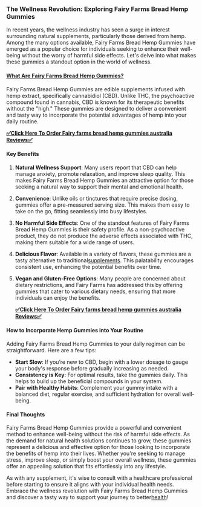<h3>The Wellness Revolution: Exploring Fairy Farms Bread Hemp Gummies</h3>
<p>In recent years, the wellness industry has seen a surge in interest surrounding natural supplements, particularly those derived from hemp. Among the many options available, Fairy Farms Bread Hemp Gummies have emerged as a popular choice for individuals seeking to enhance their well-being without the worry of harmful side effects. Let's delve into what makes these gummies a standout option in the world of wellness.</p>
<h4><a href="https://gadgetstrack.com/fairyfarmsbreadhempgummiesau-buy/">What Are Fairy Farms Bread Hemp Gummies?</a></h4>
<p>Fairy Farms Bread Hemp Gummies are edible supplements infused with hemp extract, specifically cannabidiol (CBD). Unlike THC, the psychoactive compound found in cannabis, CBD is known for its therapeutic benefits without the "high." These gummies are designed to deliver a convenient and tasty way to incorporate the potential advantages of hemp into your daily routine.</p>
<p><a href="https://gadgetstrack.com/fairyfarmsbreadhempgummiesau-buy/"><strong>✅Click Here To Order Fairy farms bread hemp gummies australia Reviews✅</strong></a></p>
<h4>Key Benefits</h4>
<ol>
<li>
<p><strong>Natural Wellness Support</strong>: Many users report that CBD can help manage anxiety, promote relaxation, and improve sleep quality. This makes Fairy Farms Bread Hemp Gummies an attractive option for those seeking a natural way to support their mental and emotional health.</p>
</li>
<li>
<p><strong>Convenience</strong>: Unlike oils or tinctures that require precise dosing, gummies offer a pre-measured serving size. This makes them easy to take on the go, fitting seamlessly into busy lifestyles.</p>
</li>
<li>
<p><strong>No Harmful Side Effects</strong>: One of the standout features of Fairy Farms Bread Hemp Gummies is their safety profile. As a non-psychoactive product, they do not produce the adverse effects associated with THC, making them suitable for a wide range of users.</p>
</li>
<li>
<p><strong>Delicious Flavor</strong>: Available in a variety of flavors, these gummies are a tasty alternative to traditional<a href="https://gadgetstrack.com/fairyfarmsbreadhempgummiesau-buy/">supplements</a>. This palatability encourages consistent use, enhancing the potential benefits over time.</p>
</li>
<li>
<p><strong>Vegan and Gluten-Free Options</strong>: Many people are concerned about dietary restrictions, and Fairy Farms has addressed this by offering gummies that cater to various dietary needs, ensuring that more individuals can enjoy the benefits.</p>
<p><a href="https://gadgetstrack.com/fairyfarmsbreadhempgummiesau-buy/"><strong>✅Click Here To Order Fairy farms bread hemp gummies australia Reviews✅</strong></a></p>
</li>
</ol>
<h4>How to Incorporate Hemp Gummies into Your Routine</h4>
<p>Adding Fairy Farms Bread Hemp Gummies to your daily regimen can be straightforward. Here are a few tips:</p>
<ul>
<li><strong>Start Slow</strong>: If you&rsquo;re new to CBD, begin with a lower dosage to gauge your body's response before gradually increasing as needed.</li>
<li><strong>Consistency is Key</strong>: For optimal results, take the gummies daily. This helps to build up the beneficial compounds in your system.</li>
<li><strong>Pair with Healthy Habits</strong>: Complement your gummy intake with a balanced diet, regular exercise, and sufficient hydration for overall well-being.</li>
</ul>
<h4>Final Thoughts</h4>
<p>Fairy Farms Bread Hemp Gummies provide a powerful and convenient method to enhance well-being without the risk of harmful side effects. As the demand for natural health solutions continues to grow, these gummies represent a delicious and effective option for those looking to incorporate the benefits of hemp into their lives. Whether you're seeking to manage stress, improve sleep, or simply boost your overall wellness, these gummies offer an appealing solution that fits effortlessly into any lifestyle.</p>
<p>As with any supplement, it's wise to consult with a healthcare professional before starting to ensure it aligns with your individual health needs. Embrace the wellness revolution with Fairy Farms Bread Hemp Gummies and discover a tasty way to support your journey to better<a href="https://gadgetstrack.com/fairyfarmsbreadhempgummiesau-buy/">health</a>!</p>
